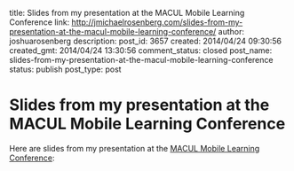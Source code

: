 title: Slides from my presentation at the MACUL Mobile Learning Conference
link: http://jmichaelrosenberg.com/slides-from-my-presentation-at-the-macul-mobile-learning-conference/
author: joshuarosenberg
description: 
post_id: 3657
created: 2014/04/24 09:30:56
created_gmt: 2014/04/24 13:30:56
comment_status: closed
post_name: slides-from-my-presentation-at-the-macul-mobile-learning-conference
status: publish
post_type: post

# Slides from my presentation at the MACUL Mobile Learning Conference

Here are slides from my presentation at the [MACUL Mobile Learning Conference](http://www.macul.org/otherevents/mobile-learning-conference/):